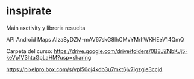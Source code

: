 # inspirate

Main axctivity y libreria resuelta

API Android Maps
AIzaSyDZM-mAV67skG8lhCMvYMrhWKHEeV14QmQ

Carpeta del curso:
https://drive.google.com/drive/folders/0B8JZNbKJj5-keVp1V3htaGpLaHM?usp=sharing

https://pixelpro.box.com/s/vpl50qj4kdb3u7mkt6jv7igzgie3ccjd



